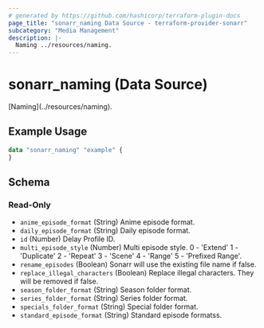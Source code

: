 ```yaml
---
# generated by https://github.com/hashicorp/terraform-plugin-docs
page_title: "sonarr_naming Data Source - terraform-provider-sonarr"
subcategory: "Media Management"
description: |-
  Naming ../resources/naming.
---
```


# sonarr_naming (Data Source)

<!-- subcategory:Media Management -->[Naming](../resources/naming).

## Example Usage

```terraform
data "sonarr_naming" "example" {
}
```

<!-- schema generated by tfplugindocs -->
## Schema

### Read-Only

- `anime_episode_format` (String) Anime episode format.
- `daily_episode_format` (String) Daily episode format.
- `id` (Number) Delay Profile ID.
- `multi_episode_style` (Number) Multi episode style. 0 - 'Extend' 1 - 'Duplicate' 2 - 'Repeat' 3 - 'Scene' 4 - 'Range' 5 - 'Prefixed Range'.
- `rename_episodes` (Boolean) Sonarr will use the existing file name if false.
- `replace_illegal_characters` (Boolean) Replace illegal characters. They will be removed if false.
- `season_folder_format` (String) Season folder format.
- `series_folder_format` (String) Series folder format.
- `specials_folder_format` (String) Special folder format.
- `standard_episode_format` (String) Standard episode formatss.


